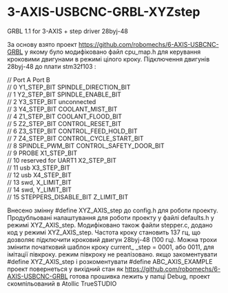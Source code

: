# 3-AXIS-USBCNC-GRBL-XYZstep
GRBL 1.1 for 3-AXIS + step driver 28byj-48

За основу взято проект https://github.com/robomechs/6-AXIS-USBCNC-GRBL у якому було модифіковано файл cpu_map.h для керування кроковими двигунами в режимі цілого кроку.
Підключення двигунів 28byj-48 до плати stm32f103 :

  //	Port A                    						Port B  
  //	0  Y1_STEP_BIT					        		SPINDLE_DIRECTION_BIT  
  //	1  Y2_STEP_BIT					        		SPINDLE_ENABLE_BIT  
  //	2  Y3_STEP_BIT									    unconnected  
  //	3  Y4_STEP_BIT								      COOLANT_MIST_BIT  
  //	4  Z1_STEP_BIT							   	    COOLANT_FLOOD_BIT  
  //	5  Z2_STEP_BIT								      CONTROL_RESET_BIT  
  //	6  Z3_STEP_BIT								      CONTROL_FEED_HOLD_BIT  
  //	7  Z4_STEP_BIT								      CONTROL_CYCLE_START_BIT  
  //	8  SPINDLE_PWM_BIT							    CONTROL_SAFETY_DOOR_BIT  
  //	9  PROBE	                	        X1_STEP_BIT  
  //	10 reserved for UART1 	            X2_STEP_BIT  
  //	11 usb											        X3_STEP_BIT  
  //	12 usb										        	X4_STEP_BIT  
  //	13 swd, 	                      		X_LIMIT_BIT  
  //	14 swd, 	                        	Y_LIMIT_BIT  
  //	15 STEPPERS_DISABLE_BIT							Z_LIMIT_BIT  

   Внесено змінну #define XYZ_AXIS_step до config.h для роботи проекту.
   Продубльовані налаштування для роботи проекту у файлі defaults.h у режимі XYZ_AXIS_step.
   Модифіковано також файли stepper.c, додано код у режимі XYZ_AXIS_step.
   Частота кроку становить 137 гц, що дозволяє підключити кроковий двигун 28byj-48 (100 гц).
   Можна трохи змінити початковий шаблон кроку current_ _step = 0001, або 0011, для імітації півкроку.
   режим півкроку не реалізовано.
   якщо закоментувати #define XYZ_AXIS_step і розкоментувати #define ABC_AXIS_EXAMPLE проект повернеться 
   у вихідний стан як https://github.com/robomechs/6-AXIS-USBCNC-GRBL
   готова прошивка лежить у папці Debug, проект скомпільований в Atollic TrueSTUDIO 
